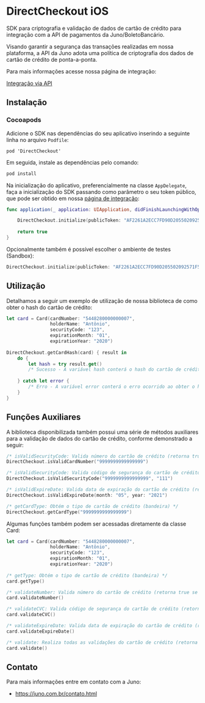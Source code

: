 
# DirectCheckout iOS

SDK para criptografia e validação de dados de cartão de crédito para integração com a API de pagamentos da Juno/BoletoBancário.

Visando garantir a segurança das transações realizadas em nossa plataforma, a API da Juno adota uma política de criptografia dos dados de cartão de crédito de ponta-a-ponta.

Para mais informações acesse nossa página de integração:

[Integração via API](https://www.boletobancario.com/boletofacil/integration/integration.html) 

## Instalação

### Cocoapods

Adicione o SDK nas dependências do seu aplicativo inserindo a seguinte linha no arquivo `Podfile`:

```
pod 'DirectCheckout'
```

Em seguida, instale as dependências pelo comando:

```bash
pod install
```

Na inicialização do aplicativo, preferencialmente na classe `AppDelegate`, faça a inicialização do SDK passando como parâmetro o seu token público, que pode ser obtido em nossa [página de integração](https://www.boletobancario.com/boletofacil/integration/integration.html):

```swift
func application(_ application: UIApplication, didFinishLaunchingWithOptions launchOptions: [UIApplication.LaunchOptionsKey: Any]? = nil) -> Bool {

    DirectCheckout.initialize(publicToken: "AF2261A2ECC7FD90D205502092571F5C1C0831935E35073AA95AEBEB68D7E5C5")
    
    return true
}
```

Opcionalmente também é possível escolher o ambiente de testes (Sandbox):

```swift
DirectCheckout.initialize(publicToken: "AF2261A2ECC7FD90D205502092571F5C1C0831935E35073AA95AEBEB68D7E5C5", environment: .sandbox)
```

## Utilização

Detalhamos a seguir um exemplo de utilização de nossa biblioteca de como obter o hash do cartão de crédito:

```swift
let card = Card(cardNumber: "5448280000000007",
                holderName: "Antônio",
                securityCode: "123",
                expirationMonth: "01",
                expirationYear: "2020")
                
DirectCheckout.getCardHash(card) { result in
    do {
        let hash = try result.get()
        /* Sucesso - A variável hash conterá o hash do cartão de crédito */
        
    } catch let error {
        /* Erro - A variável error conterá o erro ocorrido ao obter o hash */
    }
}
```

## Funções Auxiliares

A biblioteca disponibilizada também possui uma série de métodos auxiliares para a validação de dados do cartão de crédito, conforme demonstrado a seguir:

```swift
/* isValidSecurityCode: Valida número do cartão de crédito (retorna true se for válido) */
DirectCheckout.isValidCardNumber("9999999999999999")

/* isValidSecurityCode: Valida código de segurança do cartão de crédito (retorna true se for válido) */
DirectCheckout.isValidSecurityCode("9999999999999999", "111")

/* isValidExpireDate: Valida data de expiração do cartão de crédito (retorna true se for válido) */
DirectCheckout.isValidExpireDate(month: "05", year: "2021")

/* getCardType: Obtém o tipo de cartão de crédito (bandeira) */
DirectCheckout.getCardType("9999999999999999")
```

Algumas funções também podem ser acessadas diretamente da classe Card:

```swift
let card = Card(cardNumber: "5448280000000007",
                holderName: "Antônio",
                securityCode: "123",
                expirationMonth: "01",
                expirationYear: "2020")
                
/* getType: Obtém o tipo de cartão de crédito (bandeira) */
card.getType()

/* validateNumber: Valida número do cartão de crédito (retorna true se for válido) */
card.validateNumber()

/* validateCVC: Valida código de segurança do cartão de crédito (retorna true se for válido) */
card.validateCVC()

/* validateExpireDate: Valida data de expiração do cartão de crédito (retorna true se for válido) */
card.validateExpireDate()

/* validate: Realiza todas as validações do cartão de crédito (retorna true se for válido ou lança um CardError especificando a falha) */
card.validate()

```

## Contato 

Para mais informações entre em contato com a Juno:

* https://juno.com.br/contato.html


